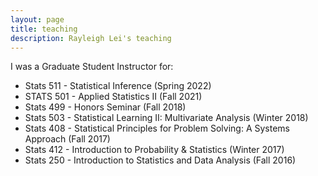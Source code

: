 ```yaml
---
layout: page
title: teaching
description: Rayleigh Lei's teaching
---
```


<!--
<div class="navbar">
    <div class="navbar-inner">
        <ul class="nav">
            <li><a href="#current">current courses</a></li>
            <li><a href="#shortcourses">short courses</a></li>
            <li><a href="#misc">misc lectures</a></li>
            <li><a href="#old">former courses</a></li>
        </ul>
    </div>
</div>
-->

I was a Graduate Student Instructor for:
* Stats 511 - Statistical Inference (Spring 2022)
* STATS 501 - Applied Statistics II (Fall 2021)
* Stats 499 - Honors Seminar (Fall 2018)
* Stats 503 - Statistical Learning II: Multivariate Analysis (Winter 2018)
* Stats 408 - Statistical Principles for Problem Solving: A Systems Approach (Fall 2017)
* Stats 412 - Introduction to Probability & Statistics (Winter 2017)
* Stats 250 - Introduction to Statistics and Data Analysis (Fall 2016)
